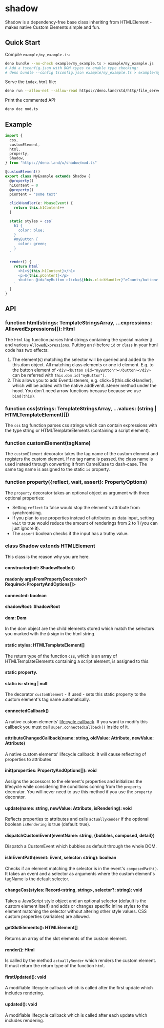 # shadow

Shadow is a dependency-free base class inheriting from HTMLElement - makes
native Custom Elements simple and fun.

## Quick Start

Compile `example/my_example.ts`:

```bash
deno bundle --no-check example/my_example.ts > example/my_example.js
# Add a tsconfig.json with DOM types to enable type checking:
# deno bundle --config tsconfig.json example/my_example.ts > example/my_example.js
```

Serve the `index.html` file:

```bash
deno run --allow-net --allow-read https://deno.land/std/http/file_server.ts example/
```

Print the commented API:

```bash
deno doc mod.ts
```

## Example

```typescript
import {
  css,
  customElement,
  html,
  property,
  Shadow,
} from "https://deno.land/x/shadow/mod.ts"

@customElement()
export class MyExample extends Shadow {
  @property()
  h1Content = 0
  @property()
  pContent = "some text"

  clickHandler(e: MouseEvent) {
    return this.h1Content++
  }

  static styles = css`
    h1 {
      color: blue;
    }
    #myButton {
      color: green;
    }
  `

  render() {
    return html`
      <h1>${this.h1Content}</h1>
      <p>${this.pContent}</p>
      <button @id="myButton click=${this.clickHandler}">Count</button>
    `
  }
}
```

## API

### function html(strings: TemplateStringsArray, ...expressions: AllowedExpressions[]): Html

The `html` tag function parses html strings containing the special marker `@`
and various `AllowedExpressions`. Putting an `@` before `id` or `class` in your
html code has two effects:

1. The element(s) matching the selector will be queried and added to the
   this.dom object. All matching class elements or one id element. E.g. to the
   button element of `<div><button @id="myButton"></button></div>` can be
   referred with `this.dom.id["myButton"]`.
2. This allows you to add EventListeners, e.g. click=\${this.clickHandler},
   which will be added with the native addEventListener method under the hood.
   You don't need arrow functions because because we use `bind(this)`.

### function css(strings: TemplateStringsArray, ...values: (string | HTMLTemplateElement)[])

The `css` tag function parses css strings which can contain expressions with the
type string or HTMLTemplateElements (containing a script element).

### function customElement(tagName)

The `customElement` decorator takes the tag name of the custom element and
registers the custom element. If no tag name is passed, the class name is used
instead through converting it from CamelCase to dash-case. The same tag name is
assigned to the static `is` property.

### function property({reflect, wait, assert}: PropertyOptions)

The `property` decorator takes an optional object as argument with three
optional properties:

- Setting `reflect` to false would stop the element's attribute from
  synchronising.
- If you plan to use properties instead of attributes as data input, setting
  `wait` to true would reduce the amount of renderings from 2 to 1 (you can just
  ignore it).
- The `assert` boolean checks if the input has a truthy value.

### class Shadow extends HTMLElement

This class is the reason why you are here.

#### constructor(init: ShadowRootInit)

#### readonly argsFromPropertyDecorator?: Required<PropertyAndOptions[]>

#### connected: boolean

#### shadowRoot: ShadowRoot

#### dom: Dom

In the dom object are the child elements stored which match the selectors you
marked with the `@` sign in the html string.

#### static styles: HTMLTemplateElement[]

The return type of the function `css`, which is an array of HTMLTemplateElements
containing a script element, is assigned to this

#### static property.

#### static is: string | null

The decorator `customElement` - if used - sets this static property to the
custom element's tag name automatically.

#### connectedCallback()

A native custom elements'
[lifecycle callback](https://developer.mozilla.org/en-US/docs/Web/Web_Components/Using_custom_elements).
If you want to modify this callback you must call `super.connectedCallback()`
inside of it.

#### attributeChangedCallback(name: string, oldValue: Attribute, newValue: Attribute)

A native custom elements' lifecycle callback: It will cause reflecting of
properties to attributes

#### init(properties: PropertyAndOptions[]): void

Assigns the accessors to the element's properties and initializes the lifecycle
while considering the conditions coming from the `property` decorator. You will
never need to use this method if you use the `property` decorator.

#### update(name: string, newValue: Attribute, isRendering): void

Reflects properties to attributes and calls `actuallyRender` if the optional
boolean `isRendering` is true (default: true).

#### dispatchCustomEvent(eventName: string, {bubbles, composed, detail})

Dispatch a CustomEvent which bubbles as default through the whole DOM.

#### isInEventPath(event: Event, selector: string): boolean

Checks if an element matching the selector is in the event's `composedPath()`.
It takes an event and a selector as arguments where the custom element's tagName
is the default selector.

#### changeCss(styles: Record<string, string>, selector?: string): void

Takes a JavaScript style object and an optional selector (default is the custom
element itself) and adds or changes specific inline styles to the element
matching the selector without altering other style values. CSS custom properties
(variables) are allowed.

#### getSlotElements(): HTMLElement[]

Returns an array of the slot elements of the custom element.

#### render(): Html

Is called by the method `actuallyRender` which renders the custom element. It
must return the return type of the function `html`.

#### firstUpdated(): void

A modifiable lifecycle callback which is called after the first update which
includes rendering.

#### updated(): void

A modifiable lifecycle callback which is called after each update which includes
rendering.
